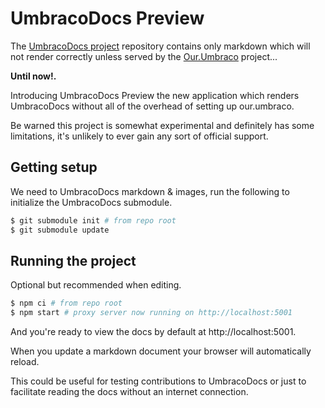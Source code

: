 # UmbracoDocs Preview

The [UmbracoDocs project](https://github.com/umbraco/UmbracoDocs) repository contains only markdown which will not render correctly unless served by the
[Our.Umbraco](https://github.com/umbraco/OurUmbraco) project...

**Until now!.**

Introducing UmbracoDocs Preview the new application which renders UmbracoDocs without all of the overhead of
setting up our.umbraco.

Be warned this project is somewhat experimental and definitely has some limitations, it's unlikely to ever gain any
sort of official support.

## Getting setup

We need to UmbracoDocs markdown & images, run the following to initialize the UmbracoDocs submodule.

```bash
$ git submodule init # from repo root
$ git submodule update
```

## Running the project

Optional but recommended when editing.

```bash 
$ npm ci # from repo root
$ npm start # proxy server now running on http://localhost:5001
```

And you're ready to view the docs by default at http://localhost:5001.

When you update a markdown document your browser will automatically reload.

This could be useful for testing contributions to UmbracoDocs or just to facilitate reading the docs without an internet
connection.
